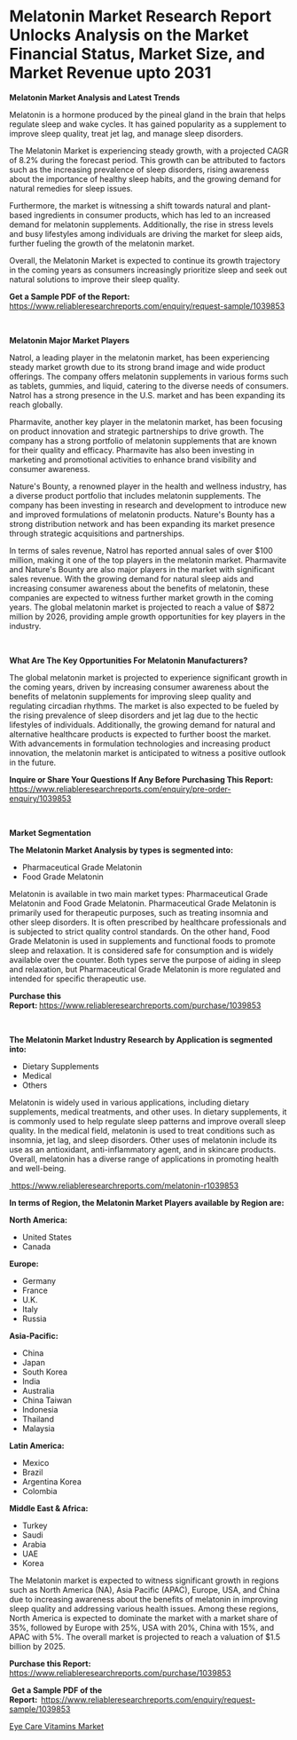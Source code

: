 <p><h1>Melatonin Market Research Report Unlocks Analysis on the Market Financial Status, Market Size, and Market Revenue upto 2031</h1></p><p><strong>Melatonin Market Analysis and Latest Trends</strong></p>
<p><p>Melatonin is a hormone produced by the pineal gland in the brain that helps regulate sleep and wake cycles. It has gained popularity as a supplement to improve sleep quality, treat jet lag, and manage sleep disorders.</p><p>The Melatonin Market is experiencing steady growth, with a projected CAGR of 8.2% during the forecast period. This growth can be attributed to factors such as the increasing prevalence of sleep disorders, rising awareness about the importance of healthy sleep habits, and the growing demand for natural remedies for sleep issues.</p><p>Furthermore, the market is witnessing a shift towards natural and plant-based ingredients in consumer products, which has led to an increased demand for melatonin supplements. Additionally, the rise in stress levels and busy lifestyles among individuals are driving the market for sleep aids, further fueling the growth of the melatonin market.</p><p>Overall, the Melatonin Market is expected to continue its growth trajectory in the coming years as consumers increasingly prioritize sleep and seek out natural solutions to improve their sleep quality.</p></p>
<p><strong>Get a Sample PDF of the Report:&nbsp;</strong> <a href="https://www.reliableresearchreports.com/enquiry/request-sample/1039853">https://www.reliableresearchreports.com/enquiry/request-sample/1039853</a></p>
<p>&nbsp;</p>
<p><strong>Melatonin Major Market Players</strong></p>
<p><p>Natrol, a leading player in the melatonin market, has been experiencing steady market growth due to its strong brand image and wide product offerings. The company offers melatonin supplements in various forms such as tablets, gummies, and liquid, catering to the diverse needs of consumers. Natrol has a strong presence in the U.S. market and has been expanding its reach globally.</p><p>Pharmavite, another key player in the melatonin market, has been focusing on product innovation and strategic partnerships to drive growth. The company has a strong portfolio of melatonin supplements that are known for their quality and efficacy. Pharmavite has also been investing in marketing and promotional activities to enhance brand visibility and consumer awareness.</p><p>Nature's Bounty, a renowned player in the health and wellness industry, has a diverse product portfolio that includes melatonin supplements. The company has been investing in research and development to introduce new and improved formulations of melatonin products. Nature's Bounty has a strong distribution network and has been expanding its market presence through strategic acquisitions and partnerships.</p><p>In terms of sales revenue, Natrol has reported annual sales of over $100 million, making it one of the top players in the melatonin market. Pharmavite and Nature's Bounty are also major players in the market with significant sales revenue. With the growing demand for natural sleep aids and increasing consumer awareness about the benefits of melatonin, these companies are expected to witness further market growth in the coming years. The global melatonin market is projected to reach a value of $872 million by 2026, providing ample growth opportunities for key players in the industry.</p></p>
<p>&nbsp;</p>
<p><strong>What Are The Key Opportunities For Melatonin Manufacturers?</strong></p>
<p><p>The global melatonin market is projected to experience significant growth in the coming years, driven by increasing consumer awareness about the benefits of melatonin supplements for improving sleep quality and regulating circadian rhythms. The market is also expected to be fueled by the rising prevalence of sleep disorders and jet lag due to the hectic lifestyles of individuals. Additionally, the growing demand for natural and alternative healthcare products is expected to further boost the market. With advancements in formulation technologies and increasing product innovation, the melatonin market is anticipated to witness a positive outlook in the future.</p></p>
<p><strong>Inquire or Share Your Questions If Any Before Purchasing This Report:</strong> <a href="https://www.reliableresearchreports.com/enquiry/pre-order-enquiry/1039853">https://www.reliableresearchreports.com/enquiry/pre-order-enquiry/1039853</a></p>
<p>&nbsp;</p>
<p><strong>Market Segmentation</strong></p>
<p><strong>The Melatonin Market Analysis by types is segmented into:</strong></p>
<p><ul><li>Pharmaceutical Grade Melatonin</li><li>Food Grade Melatonin</li></ul></p>
<p><p>Melatonin is available in two main market types: Pharmaceutical Grade Melatonin and Food Grade Melatonin. Pharmaceutical Grade Melatonin is primarily used for therapeutic purposes, such as treating insomnia and other sleep disorders. It is often prescribed by healthcare professionals and is subjected to strict quality control standards. On the other hand, Food Grade Melatonin is used in supplements and functional foods to promote sleep and relaxation. It is considered safe for consumption and is widely available over the counter. Both types serve the purpose of aiding in sleep and relaxation, but Pharmaceutical Grade Melatonin is more regulated and intended for specific therapeutic use.</p></p>
<p><strong>Purchase this Report:&nbsp;</strong><a href="https://www.reliableresearchreports.com/purchase/1039853">https://www.reliableresearchreports.com/purchase/1039853</a></p>
<p>&nbsp;</p>
<p><strong>The Melatonin Market Industry Research by Application is segmented into:</strong></p>
<p><ul><li>Dietary Supplements</li><li>Medical</li><li>Others</li></ul></p>
<p><p>Melatonin is widely used in various applications, including dietary supplements, medical treatments, and other uses. In dietary supplements, it is commonly used to help regulate sleep patterns and improve overall sleep quality. In the medical field, melatonin is used to treat conditions such as insomnia, jet lag, and sleep disorders. Other uses of melatonin include its use as an antioxidant, anti-inflammatory agent, and in skincare products. Overall, melatonin has a diverse range of applications in promoting health and well-being.</p></p>
<p><a href="https://www.reliableresearchreports.com/melatonin-r1039853">&nbsp;https://www.reliableresearchreports.com/melatonin-r1039853</a></p>
<p><strong>In terms of Region, the Melatonin Market Players available by Region are:</strong></p>
<p>
    <p> <strong> North America: </strong>
        <ul>
            <li>United States</li>
            <li>Canada</li>
        </ul>
        </p> 
    <p> <strong> Europe: </strong>
        <ul>
            <li>Germany</li>
            <li>France</li>
            <li>U.K.</li>
            <li>Italy</li>
            <li>Russia</li>
        </ul>
        </p> 
    <p> <strong> Asia-Pacific: </strong>
        <ul>
            <li>China</li>
            <li>Japan</li>
            <li>South Korea</li>
            <li>India</li>
            <li>Australia</li>
            <li>China Taiwan</li>
            <li>Indonesia</li>
            <li>Thailand</li>
            <li>Malaysia</li>
        </ul>
        </p> 
    <p> <strong> Latin America: </strong>
        <ul>
            <li>Mexico</li>
            <li>Brazil</li>
            <li>Argentina Korea</li>
            <li>Colombia</li>
        </ul>
        </p> 
    <p> <strong> Middle East & Africa: </strong>
        <ul>
            <li>Turkey</li>
            <li>Saudi</li>
            <li>Arabia</li>
            <li>UAE</li>
            <li>Korea</li>
        </ul>
    </p>
    </p>
<p><p>The Melatonin market is expected to witness significant growth in regions such as North America (NA), Asia Pacific (APAC), Europe, USA, and China due to increasing awareness about the benefits of melatonin in improving sleep quality and addressing various health issues. Among these regions, North America is expected to dominate the market with a market share of 35%, followed by Europe with 25%, USA with 20%, China with 15%, and APAC with 5%. The overall market is projected to reach a valuation of $1.5 billion by 2025.</p></p>
<p><strong>Purchase this Report: </strong><a href="https://www.reliableresearchreports.com/purchase/1039853">https://www.reliableresearchreports.com/purchase/1039853</a></p>
<p>&nbsp;<strong>Get a Sample PDF of the Report:&nbsp;&nbsp;</strong><a href="https://www.reliableresearchreports.com/enquiry/request-sample/1039853">https://www.reliableresearchreports.com/enquiry/request-sample/1039853</a></p>
<p><strong></strong></p>
<p><p><a href="https://github.com/vimar16th/Market-Research-Report-List-4/blob/main/eye-care-vitamins-market.md">Eye Care Vitamins Market</a></p></p>